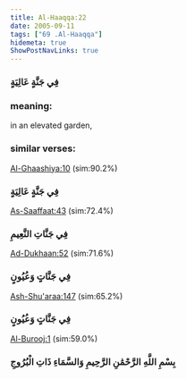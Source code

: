 ```yaml
---
title: Al-Haaqqa:22
date: 2005-09-11
tags: ["69 .Al-Haaqqa"]
hidemeta: true 
ShowPostNavLinks: true 
---
```

### فِي جَنَّةٍ عَالِيَةٍ
### meaning: 
in an elevated garden,
### similar verses: 

[Al-Ghaashiya:10](/88/10) (sim:90.2%)

### فِي جَنَّةٍ عَالِيَةٍ

[As-Saaffaat:43](/37/43) (sim:72.4%)

### فِي جَنَّاتِ النَّعِيمِ

[Ad-Dukhaan:52](/44/52) (sim:71.6%)

### فِي جَنَّاتٍ وَعُيُونٍ

[Ash-Shu'araa:147](/26/147) (sim:65.2%)

### فِي جَنَّاتٍ وَعُيُونٍ

[Al-Burooj:1](/85/1) (sim:59.0%)

### بِسْمِ اللَّهِ الرَّحْمَٰنِ الرَّحِيمِ وَالسَّمَاءِ ذَاتِ الْبُرُوجِ
